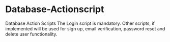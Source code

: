 # Database-Actionscript

Database Action Scripts
The Login script is mandatory. Other scripts, if implemented will be used for sign up, email verification, password reset and delete user functionality.
